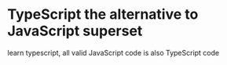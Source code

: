 # TypeScript the alternative to JavaScript superset

learn typescript, all valid JavaScript code is also TypeScript code
